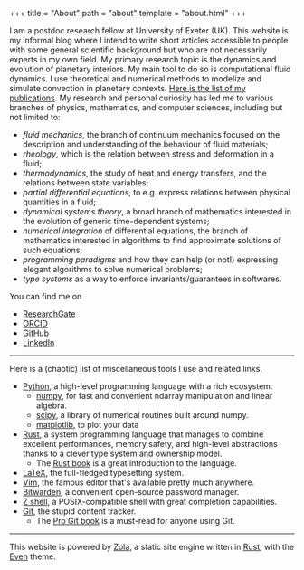 +++
title = "About"
path = "about"
template = "about.html"
+++

I am a postdoc research fellow at University of Exeter (UK). This website is my
informal blog where I intend to write short articles accessible to people with
some general scientific background but who are not necessarily experts in my
own field.  My primary research topic is the dynamics and evolution of
planetary interiors.  My main tool to do so is computational fluid dynamics.  I
use theoretical and numerical methods to modelize and simulate convection in
planetary contexts.
[Here is the list of my publications](@/pages/publications.md).
My research and personal curiosity has led me to various branches of physics,
mathematics, and computer sciences, including but not limited to:

- *fluid mechanics*, the branch of continuum mechanics focused on the description
  and understanding of the behaviour of fluid materials;
- *rheology*, which is the relation between stress and deformation in a fluid;
- *thermodynamics*, the study of heat and energy transfers, and the relations
  between state variables;
- *partial differential equations*, to e.g.  express relations between physical
  quantities in a fluid;
- *dynamical systems theory*, a broad branch of mathematics interested in the
  evolution of generic time-dependent systems;
- *numerical integration* of differential equations, the branch of mathematics
  interested in algorithms to find approximate solutions of such equations;
- *programming paradigms* and how they can help (or not!) expressing elegant
  algorithms to solve numerical problems;
- *type systems* as a way to enforce invariants/guarantees in softwares.

You can find me on

- [ResearchGate](https://www.researchgate.net/profile/Adrien-Morison)
- [ORCID](https://orcid.org/0000-0002-8261-9143)
- [GitHub](https://github.com/amorison)
- [LinkedIn](https://www.linkedin.com/in/adrien-morison-608323a5)

---

Here is a (chaotic) list of miscellaneous tools I use and related links.

- [Python](https://www.python.org/), a high-level programming language with
  a rich ecosystem.
    - [numpy](https://numpy.org/), for fast and convenient ndarray manipulation
      and linear algebra.
    - [scipy](https://www.scipy.org/scipylib/index.html), a library of
      numerical routines built around numpy.
    - [matplotlib](https://matplotlib.org/), to plot your data
- [Rust](https://www.rust-lang.org/), a system programming language that
  manages to combine excellent performances, memory safety, and high-level
  abstractions thanks to a clever type system and ownership model.
    - The [Rust book](https://doc.rust-lang.org/book/) is a great introduction
      to the language.
- [LaTeX](https://www.latex-project.org/), the full-fledged typesetting system.
- [Vim](https://www.vim.org/), the famous editor that's available pretty much
  anywhere.
- [Bitwarden](https://bitwarden.com/), a convenient open-source password
  manager.
- [Z shell](https://www.zsh.org/), a POSIX-compatible shell with great
  completion capabilities.
- [Git](https://git-scm.com/), the stupid content tracker.
    - The [Pro Git book](https://git-scm.com/book/en/v2) is a must-read for
      anyone using Git.

---

This website is powered by [Zola](https://www.getzola.org/), a static site
engine written in [Rust](https://www.rust-lang.org/), with the
[Even](https://www.getzola.org/themes/even/) theme.
